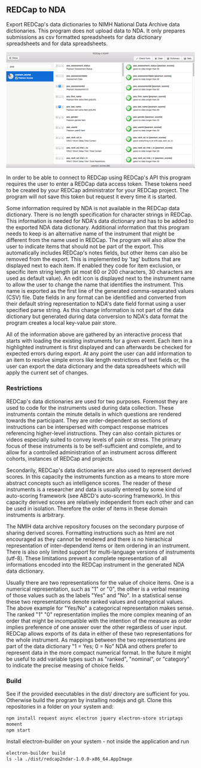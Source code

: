 ## REDCap to NDA

Export REDCap's data dictionaries to NIMH National Data Archive data dictionaries. This program does not upload data to NDA. It only prepares submissions as csv formatted spreadsheets for data dictionary spreadsheets and for data spreadsheets.

![Web Interface](/img/screenshot.png "Application Interface")

In order to be able to connect to REDCap using REDCap's API this program requires the user to enter a REDCap data access token. These tokens need to be created by your REDCap administrator for your REDCap project. The program will not save this token but request it every time it is started. 
 
Some information required by NDA is not available in the REDCap data dictionary. There is no length specification for character strings in REDCap. This information is needed for NDA's data dictionary and has to be added to the exported NDA data dictionary. Additional information that this program needs to keep is an alternative name of the instrument that might be different from the name used in REDCap. The program will also allow the user to indicate items that should not be part of the export. This automatically includes REDCap's notes fields, but other items can also be removed from the export. This is implemented by 'tag' buttons that are displayed next to each item. If enabled they code for item exclusion, or specific item string length (at most 60 or 200 characters, 30 characters are used as default value). An edit icon is displayed next to the instrument name to allow the user to change the name that identifies the instrument. This name is exported as the first line of the generated comma-separated values (CSV) file. Date fields in any format can be identified and converted from their default string representation to NDA's date field format using a user specified parse string. As this change information is not part of the data dictionary but generated during data conversion to NDA's data format the program creates a local key-value pair store.

All of the information above are gathered by an interactive process that starts with loading the existing instruments for a given event. Each item in a highlighted instrument is first displayed and can afterwards be checked for expected errors during export. At any point the user can add information to an item to resolve simple errors like length restrictions of text fields or, the user can export the data dictionary and the data spreadsheets which will apply the current set of changes.


### Restrictions

REDCap's data dictionaries are used for two purposes. Foremost they are used to code for the instruments used during data collection. These instruments contain the minute details in which questions are rendered towards the participant. They are order-dependent as sections of instructions can be interspersed with compact response matrices referencing higher-level instructions. They can also contain pictures or videos especially suited to convey levels of pain or stress. The primary focus of these instruments is to be self-sufficient and complete, and to allow for a controlled administration of an instrument across different cohorts, instances of REDCap and projects.

Secondarily, REDCap's data dictionaries are also used to represent derived scores. In this capacity the instruments function as a means to store more abstract concepts such as intelligence scores. The reader of these instruments is a researcher and data is usually entered by some kind of auto-scoring framework (see ABCD's auto-scoring framework). In this capacity derived scores are relatively independent from each other and can be used in isolation. Therefore the order of items in these domain instruments is arbitrary.

The NMIH data archive repository focuses on the secondary purpose of sharing derived scores. Formatting instructions such as html are not encouraged as they cannot be rendered and there is no hierachical representation of inter-dependend items or item ordering in an instrument. There is also only limited support for multi-language versions of instruments (utf-8). These limitations prevent a complete representation of all informations encoded into the REDCap instrument in the generated NDA data dictionary.

Usually there are two representations for the value of choice items. One is a numerical representation, such as "1" or "0", the other is a verbal meaning of those values such as the labels "Yes" and "No". In a statistical sense these two representations denote ranked values and categorical values. The above example for "Yes/No" a categorical representation makes sense. The ranked "1" "0" representation implies the more complex meaning of an order that might be incompatible with the intention of the measure as order implies preference of one answer over the other regardless of user input. REDCap allows exports of its data in either of these two representations for the whole instrument. As mappings between the two representations are part of the data dictionary "1 = Yes; 0 = No" NDA and others prefer to represent data in the more compact numerical format. In the future it might be useful to add variable types such as "ranked", "nominal", or "category" to indicate the precise measing of choice fields.

### Build

See if the provided executables in the dist/ directory are sufficient for you. Otherwise build the program by installing nodejs and git. Clone this repositories in a folder on your system and:

```
npm install request async electron jquery electron-store striptags moment
npm start
```

Install electron-builder on your system - not inside the application and run 
```
electron-builder build
ls -la ./dist/redcap2ndar-1.0.0-x86_64.AppImage
```
